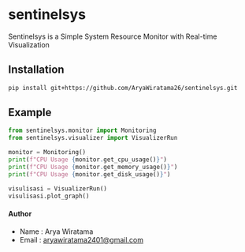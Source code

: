 # sentinelsys

Sentinelsys is a Simple System Resource Monitor with Real-time Visualization


## Installation

```bash
pip install git+https://github.com/AryaWiratama26/sentinelsys.git
```

## Example
```python
from sentinelsys.monitor import Monitoring
from sentinelsys.visualizer import VisualizerRun

monitor = Monitoring()
print(f"CPU Usage {monitor.get_cpu_usage()}")
print(f"CPU Usage {monitor.get_memory_usage()}")
print(f"CPU Usage {monitor.get_disk_usage()}")

visulisasi = VisualizerRun()
visulisasi.plot_graph()
```

#### Author
- Name : Arya Wiratama <br>
- Email : <a href="mailto:aryawiratama2401@gmail.com">aryawiratama2401@gmail.com</a>